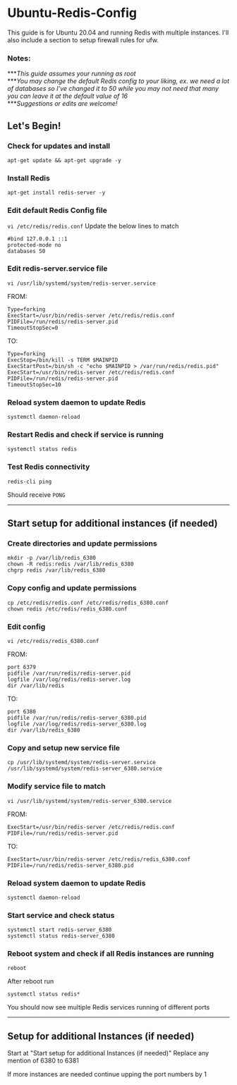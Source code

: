 # Ubuntu-Redis-Config
This guide is for Ubuntu 20.04 and running Redis with multiple instances. I'll also include a section to setup firewall rules for ufw.

### Notes:
****This guide assumes your running as root*</br>
****You may change the default Redis config to your liking, ex. we need a lot of databases so I've changed it to 50 while you may not need that many you can leave it at the default value of 16*</br>
****Suggestions or edits are welcome!*

## Let's Begin!
### Check for updates and install
`apt-get update && apt-get upgrade -y`

### Install Redis
`apt-get install redis-server -y`

### Edit default Redis Config file
`vi /etc/redis/redis.conf`
Update the below lines to match
```
#bind 127.0.0.1 ::1
protected-mode no
databases 50
```

### Edit redis-server.service file
`vi /usr/lib/systemd/system/redis-server.service`

FROM:
```
Type=forking
ExecStart=/usr/bin/redis-server /etc/redis/redis.conf
PIDFile=/run/redis/redis-server.pid
TimeoutStopSec=0
```
TO:
```
Type=forking
ExecStop=/bin/kill -s TERM $MAINPID
ExecStartPost=/bin/sh -c "echo $MAINPID > /var/run/redis/redis.pid"
ExecStart=/usr/bin/redis-server /etc/redis/redis.conf
PIDFile=/run/redis/redis-server.pid
TimeoutStopSec=10
```
### Reload system daemon to update Redis
`systemctl daemon-reload`

### Restart Redis and check if service is running
`systemctl status redis`

### Test Redis connectivity
`redis-cli ping`

Should receive `PONG`


---
## Start setup for additional instances (if needed)
### Create directories and update permissions
```
mkdir -p /var/lib/redis_6380
chown -R redis:redis /var/lib/redis_6380
chgrp redis /var/lib/redis_6380
```
### Copy config and update permissions 
```
cp /etc/redis/redis.conf /etc/redis/redis_6380.conf
chown redis /etc/redis/redis_6380.conf
```
### Edit config
`vi /etc/redis/redis_6380.conf`

FROM:
```
port 6379
pidfile /var/run/redis/redis-server.pid
logfile /var/log/redis/redis-server.log
dir /var/lib/redis
```
TO:
```
port 6380
pidfile /var/run/redis/redis-server_6380.pid
logfile /var/log/redis/redis-server_6380.log
dir /var/lib/redis_6380
```

### Copy and setup new service file
`cp /usr/lib/systemd/system/redis-server.service /usr/lib/systemd/system/redis-server_6380.service`

### Modify service file to match
`vi /usr/lib/systemd/system/redis-server_6380.service`

FROM:
```
ExecStart=/usr/bin/redis-server /etc/redis/redis.conf
PIDFile=/run/redis/redis-server.pid
```
TO:
```
ExecStart=/usr/bin/redis-server /etc/redis/redis_6380.conf
PIDFile=/run/redis/redis-server_6380.pid
```

### Reload system daemon to update Redis
`systemctl daemon-reload`

### Start service and check status
```
systemctl start redis-server_6380
systemctl status redis-server_6380
```

### Reboot system and check if all Redis instances are running
`reboot`

After reboot run

`systemctl status redis*`

You should now see multiple Redis services running of different ports

---
## Setup for additional Instances (if needed)
Start at "Start setup for additional Instances (if needed)"
Replace any mention of 6380 to 6381

If more instances are needed continue upping the port numbers by 1
